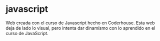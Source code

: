 # javascript
Web creada con el curso de Javascript hecho en Coderhouse.
Esta web deja de lado lo visual, pero intenta dar dinamísmo con lo aprendido en el curso de JavaScript.
